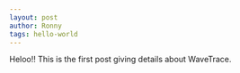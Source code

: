 ```yaml
---
layout: post
author: Ronny
tags: hello-world
---
```



Heloo!! This is the first post giving details about WaveTrace.